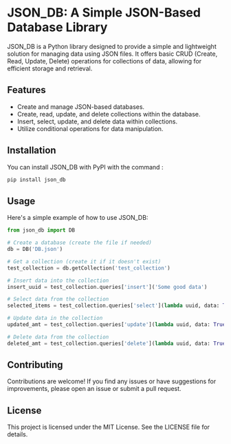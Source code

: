 # JSON_DB: A Simple JSON-Based Database Library

JSON_DB is a Python library designed to provide a simple and lightweight solution for managing data using JSON files. It offers basic CRUD (Create, Read, Update, Delete) operations for collections of data, allowing for efficient storage and retrieval.

## Features

- Create and manage JSON-based databases.
- Create, read, update, and delete collections within the database.
- Insert, select, update, and delete data within collections.
- Utilize conditional operations for data manipulation.

## Installation

You can install JSON_DB with PyPI with the command :

```sh
pip install json_db
```

## Usage

Here's a simple example of how to use JSON_DB:

```python
from json_db import DB

# Create a database (create the file if needed)
db = DB('DB.json')

# Get a collection (create it if it doesn't exist)
test_collection = db.getCollection('test_collection')

# Insert data into the collection
insert_uuid = test_collection.queries['insert']('Some good data')

# Select data from the collection
selected_items = test_collection.queries['select'](lambda uuid, data: True)

# Update data in the collection
updated_amt = test_collection.queries['update'](lambda uuid, data: True, 'Another updated data')

# Delete data from the collection
deleted_amt = test_collection.queries['delete'](lambda uuid, data: True)
```

## Contributing

Contributions are welcome! If you find any issues or have suggestions for improvements, please open an issue or submit a pull request.

## License

This project is licensed under the MIT License. See the LICENSE file for details.